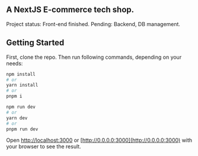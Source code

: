 ## A NextJS E-commerce tech shop.
Project status: Front-end finished.
Pending: Backend, DB management.

## Getting Started

First, clone the repo.
Then run following commands, depending on your needs:

```bash
npm install
# or
yarn install
# or
pnpm i
```

```bash
npm run dev
# or
yarn dev
# or
pnpm run dev
```

Open [http://localhost:3000](http://localhost:3000) or [http://0.0.0.0:3000](http://0.0.0.0:3000) with your browser to see the result.